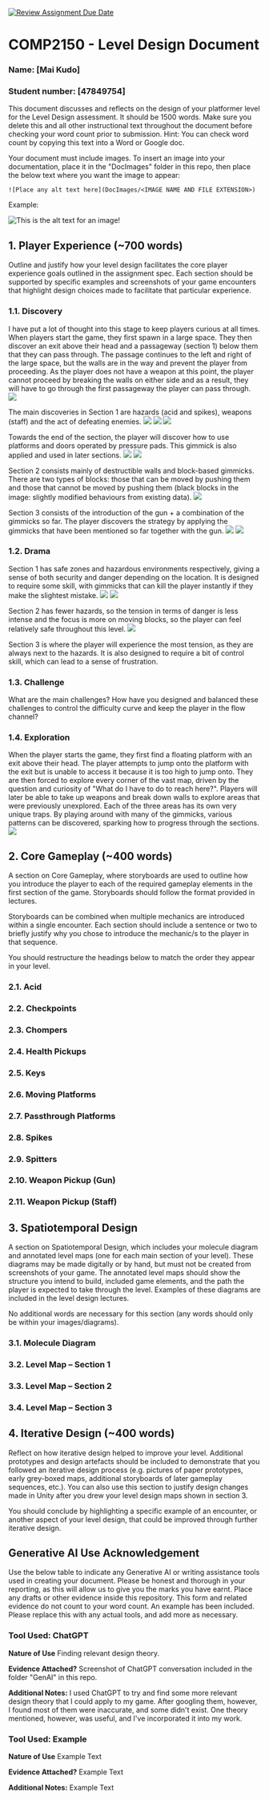 [![Review Assignment Due Date](https://classroom.github.com/assets/deadline-readme-button-24ddc0f5d75046c5622901739e7c5dd533143b0c8e959d652212380cedb1ea36.svg)](https://classroom.github.com/a/YyUO0xtt)
# COMP2150  - Level Design Document
### Name: [Mai Kudo]
### Student number: [47849754] 

This document discusses and reflects on the design of your platformer level for the Level Design assessment. It should be 1500 words. Make sure you delete this and all other instructional text throughout the document before checking your word count prior to submission. Hint: You can check word count by copying this text into a Word or Google doc.

Your document must include images. To insert an image into your documentation, place it in the "DocImages" folder in this repo, then place the below text where you want the image to appear:

```
![Place any alt text here](DocImages/<IMAGE NAME AND FILE EXTENSION>)
```

Example:

![This is the alt text for an image!](DocImages/exampleimage.png)

## 1. Player Experience (~700 words)
Outline and justify how your level design facilitates the core player experience goals outlined in the assignment spec. Each section should be supported by specific examples and screenshots of your game encounters that highlight design choices made to facilitate that particular experience.

### 1.1. Discovery
I have put a lot of thought into this stage to keep players curious at all times. When players start the game, they first spawn in a large space. They then discover an exit above their head and a passageway (section 1) below them that they can pass through. The passage continues to the left and right of the large space, but the walls are in the way and prevent the player from proceeding. As the player does not have a weapon at this point, the player cannot proceed by breaking the walls on either side and as a result, they will have to go through the first passageway the player can pass through.
![](DocImages/disc.png)
 
The main discoveries in Section 1 are hazards (acid and spikes), weapons (staff) and the act of defeating enemies.
![](DocImages/disc2.png)
![](DocImages/disc3.png)
![](DocImages/disc4.png)

Towards the end of the section, the player will discover how to use platforms and doors operated by pressure pads. This gimmick is also applied and used in later sections.
![](DocImages/disc5.png)
![](DocImages/disc6.png)

Section 2 consists mainly of destructible walls and block-based gimmicks. There are two types of blocks: those that can be moved by pushing them and those that cannot be moved by pushing them (black blocks in the image: slightly modified behaviours from existing data).
![](DocImages/disc7.png)

Section 3 consists of the introduction of the gun + a combination of the gimmicks so far.
The player discovers the strategy by applying the gimmicks that have been mentioned so far together with the gun.
![](DocImages/disc8.png)
![](DocImages/disc9.png)


### 1.2. Drama
Section 1 has safe zones and hazardous environments respectively, giving a sense of both security and danger depending on the location. It is designed to require some skill, with gimmicks that can kill the player instantly if they make the slightest mistake.
![](DocImages/dr.png)
![](DocImages/dr2.png)

Section 2 has fewer hazards, so the tension in terms of danger is less intense and the focus is more on moving blocks, so the player can feel relatively safe throughout this level.
![](DocImages/dr3.png)

Section 3 is where the player will experience the most tension, as they are always next to the hazards. It is also designed to require a bit of control skill, which can lead to a sense of frustration.
[](DocImages/dr4.png)

### 1.3. Challenge
What are the main challenges? How have you designed and balanced these challenges to control the difficulty curve and keep the player in the flow channel?

### 1.4. Exploration
When the player starts the game, they first find a floating platform with an exit above their head. The player attempts to jump onto the platform with the exit but is unable to access it because it is too high to jump onto. They are then forced to explore every corner of the vast map, driven by the question and curiosity of "What do I have to do to reach here?".
Players will later be able to take up weapons and break down walls to explore areas that were previously unexplored. Each of the three areas has its own very unique traps. By playing around with many of the gimmicks, various patterns can be discovered, sparking how to progress through the sections.
![](DocImages/disc.png)

## 2. Core Gameplay (~400 words)
A section on Core Gameplay, where storyboards are used to outline how you introduce the player to each of the required gameplay elements in the first section of the game. Storyboards should follow the format provided in lectures.

Storyboards can be combined when multiple mechanics are introduced within a single encounter. Each section should include a sentence or two to briefly justify why you chose to introduce the mechanic/s to the player in that sequence.

You should restructure the headings below to match the order they appear in your level.

### 2.1. Acid

### 2.2. Checkpoints

### 2.3. Chompers

### 2.4. Health Pickups

### 2.5. Keys

### 2.6. Moving Platforms

### 2.7. Passthrough Platforms

### 2.8. Spikes

### 2.9. Spitters

### 2.10. Weapon Pickup (Gun)

### 2.11. Weapon Pickup (Staff)

## 3. Spatiotemporal Design
A section on Spatiotemporal Design, which includes your molecule diagram and annotated level maps (one for each main section of your level). These diagrams may be made digitally or by hand, but must not be created from screenshots of your game. The annotated level maps should show the structure you intend to build, included game elements, and the path the player is expected to take through the level. Examples of these diagrams are included in the level design lectures.

No additional words are necessary for this section (any words should only be within your images/diagrams).
 
### 3.1. Molecule Diagram

### 3.2. Level Map – Section 1

### 3.3.	Level Map – Section 2

### 3.4.	Level Map – Section 3

## 4. Iterative Design (~400 words)
Reflect on how iterative design helped to improve your level. Additional prototypes and design artefacts should be included to demonstrate that you followed an iterative design process (e.g. pictures of paper prototypes, early grey-boxed maps, additional storyboards of later gameplay sequences, etc.). You can also use this section to justify design changes made in Unity after you drew your level design maps shown in section 3. 

You should conclude by highlighting a specific example of an encounter, or another aspect of your level design, that could be improved through further iterative design.

## Generative AI Use Acknowledgement

Use the below table to indicate any Generative AI or writing assistance tools used in creating your document. Please be honest and thorough in your reporting, as this will allow us to give you the marks you have earnt. Place any drafts or other evidence inside this repository. This form and related evidence do not count to your word count.
An example has been included. Please replace this with any actual tools, and add more as necessary.


### Tool Used: ChatGPT
**Nature of Use** Finding relevant design theory.

**Evidence Attached?** Screenshot of ChatGPT conversation included in the folder "GenAI" in this repo.

**Additional Notes:** I used ChatGPT to try and find some more relevant design theory that I could apply to my game. After googling them, however, I found most of them were inaccurate, and some didn't exist. One theory mentioned, however, was useful, and I've incorporated it into my work.

### Tool Used: Example
**Nature of Use** Example Text

**Evidence Attached?** Example Text

**Additional Notes:** Example Text


